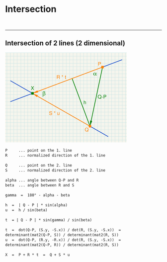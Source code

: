 
# Intersection


<br/><hr/>
## Intersection of 2 lines (2 dimensional)

![cone step](image/isect_line_line_2d.png)

    P     ... point on the 1. line
    R     ... normalized direction of the 1. line

    Q     ... point on the 2. line
    S     ... normalized direction of the 2. line

    alpha ... angle between Q-P and R
    beta  ... angle between R and S
    
    gamma  =  180° - alpha - beta

    h  =  | Q - P | * sin(alpha)
    u  =  h / sin(beta)

    t  = | Q - P | * sin(gamma) / sin(beta)
    
    t  =  dot(Q-P, (S.y, -S.x)) / dot(R, (S.y, -S.x))  =  determinant(mat2(Q-P, S)) / determinant(mat2(R, S))
    u  =  dot(Q-P, (R.y, -R.x)) / dot(R, (S.y, -S.x))  =  determinant(mat2(Q-P, R)) / determinant(mat2(R, S))

    X  =  P + R * t  =  Q + S * u